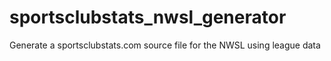 # sportsclubstats_nwsl_generator
Generate a sportsclubstats.com source file for the NWSL using league data
